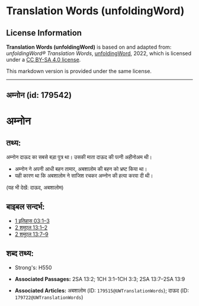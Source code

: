 # Translation Words (unfoldingWord)

## License Information

**Translation Words (unfoldingWord)** is based on and adapted from: _unfoldingWord® Translation Words_, [unfoldingWord](https://unfoldingword.org/utw), 2022, which is licensed under a [CC BY-SA 4.0 license](https://creativecommons.org/licenses/by-sa/4.0/legalcode.en).

This markdown version is provided under the same license.



--------------------------------

## अम्नोन (id: 179542)

अम्नोन
======

तथ्य:
-----

अम्नोन दाऊद का सबसे बड़ा पुत्र था। उसकी माता दाऊद की पत्नी अहीनोअम थी।

* अम्नोन ने अपनी आधी बहन तामार, अबशालोम की बहन को भ्रष्ट किया था।
* यही कारण था कि अबशालोम ने साजिश रचकर अम्नोन की हत्या करवा दी थी।

(यह भी देखें: दाऊद, अबशालोम)

बाइबल सन्दर्भ:
--------------

* [1 इतिहास 03:1–3](https://ref.ly/1Chr0:0)
* [2 शमूएल 13:1–2](https://ref.ly/2Sam0:0)
* [2 शमूएल 13:7–9](https://ref.ly/2Sam0:0)

शब्द तथ्य:
----------

* Strong's: H550

* **Associated Passages:** 2SA 13:2; 1CH 3:1–1CH 3:3; 2SA 13:7–2SA 13:9
* **Associated Articles:** अबशालोम (ID: `179515@UWTranslationWords`); दाऊद (ID: `179722@UWTranslationWords`)

